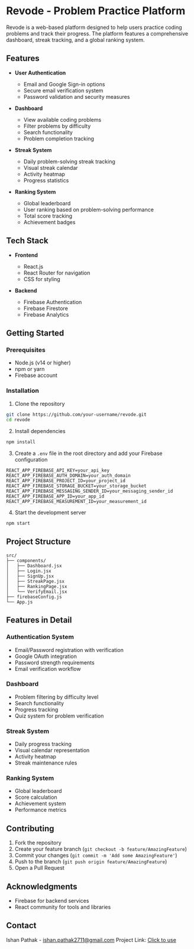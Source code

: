 # Revode - Problem Practice Platform

Revode is a web-based platform designed to help users practice coding problems and track their progress. The platform features a comprehensive dashboard, streak tracking, and a global ranking system.

## Features

- **User Authentication**
  - Email and Google Sign-in options
  - Secure email verification system
  - Password validation and security measures

- **Dashboard**
  - View available coding problems
  - Filter problems by difficulty
  - Search functionality
  - Problem completion tracking

- **Streak System**
  - Daily problem-solving streak tracking
  - Visual streak calendar
  - Activity heatmap
  - Progress statistics

- **Ranking System**
  - Global leaderboard
  - User ranking based on problem-solving performance
  - Total score tracking
  - Achievement badges

## Tech Stack

- **Frontend**
  - React.js
  - React Router for navigation
  - CSS for styling

- **Backend**
  - Firebase Authentication
  - Firebase Firestore
  - Firebase Analytics

## Getting Started

### Prerequisites

- Node.js (v14 or higher)
- npm or yarn
- Firebase account

### Installation

1. Clone the repository
```bash
git clone https://github.com/your-username/revode.git
cd revode
```

2. Install dependencies
```bash
npm install
```

3. Create a `.env` file in the root directory and add your Firebase configuration
```env
REACT_APP_FIREBASE_API_KEY=your_api_key
REACT_APP_FIREBASE_AUTH_DOMAIN=your_auth_domain
REACT_APP_FIREBASE_PROJECT_ID=your_project_id
REACT_APP_FIREBASE_STORAGE_BUCKET=your_storage_bucket
REACT_APP_FIREBASE_MESSAGING_SENDER_ID=your_messaging_sender_id
REACT_APP_FIREBASE_APP_ID=your_app_id
REACT_APP_FIREBASE_MEASUREMENT_ID=your_measurement_id
```

4. Start the development server
```bash
npm start
```

## Project Structure

```
src/
├── components/
│   ├── Dashboard.jsx
│   ├── Login.jsx
│   ├── SignUp.jsx
│   ├── StreakPage.jsx
│   ├── RankingPage.jsx
│   └── VerifyEmail.jsx
├── firebaseConfig.js
└── App.js
```

## Features in Detail

### Authentication System
- Email/Password registration with verification
- Google OAuth integration
- Password strength requirements
- Email verification workflow

### Dashboard
- Problem filtering by difficulty level
- Search functionality
- Progress tracking
- Quiz system for problem verification

### Streak System
- Daily progress tracking
- Visual calendar representation
- Activity heatmap
- Streak maintenance rules

### Ranking System
- Global leaderboard
- Score calculation
- Achievement system
- Performance metrics

## Contributing

1. Fork the repository
2. Create your feature branch (`git checkout -b feature/AmazingFeature`)
3. Commit your changes (`git commit -m 'Add some AmazingFeature'`)
4. Push to the branch (`git push origin feature/AmazingFeature`)
5. Open a Pull Request


## Acknowledgments

- Firebase for backend services
- React community for tools and libraries

## Contact

Ishan Pathak - [ishan.pathak2711@gmail.com](mailto:ishan.pathak2711@gmail.com)
Project Link: [Click to use](https://revode.vercel.app)